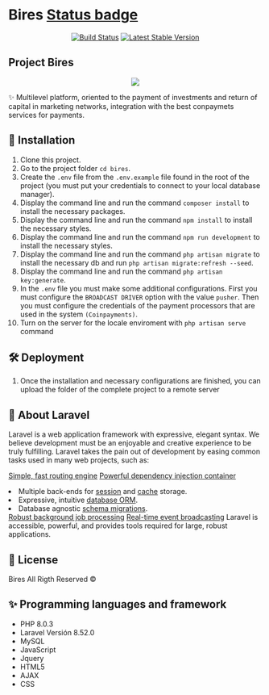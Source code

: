# Bires [Status badge](https://img.shields.io/badge/status-complete-green)

<p align="center" dir="auto">
<a href="https://travis-ci.org/laravel/framework" rel="nofollow"><img src="https://camo.githubusercontent.com/fa459b08edcef0a72eaec3b515452fa09f6efb1282166209476903af384e145c/68747470733a2f2f7472617669732d63692e6f72672f6c61726176656c2f6672616d65776f726b2e737667" alt="Build Status" data-canonical-src="https://travis-ci.org/laravel/framework.svg" style="max-width: 100%;"></a>
<a href="https://packagist.org/packages/laravel/framework" rel="nofollow"><img src="https://camo.githubusercontent.com/743641544e753306c29c453fa7de33615dbd966120213b3c0b78eba38dd94040/68747470733a2f2f706f7365722e707567782e6f72672f6c61726176656c2f6672616d65776f726b2f762f737461626c652e737667" alt="Latest Stable Version" data-canonical-src="https://poser.pugx.org/laravel/framework/v/stable.svg" style="max-width: 100%;"></a>
</p>

##   Project Bires
<p align="center"><a href="#" target="_blank"><img src="#" ></a></p>
✨ Multilevel platform, oriented to the payment of investments and return of capital in marketing networks, integration with the best conpaymets services for payments.



## 🚀 Installation
1. Clone this project.
2. Go to the project folder `cd bires`.
3. Create the `.env` file from the `.env.example` file found in the root of the project (you must put your credentials to connect to your local database manager).
4. Display the command line and run the command `composer install` to install the necessary packages.
5. Display the command line and run the command  `npm install` to install the necessary styles.
6. Display the command line and run the command `npm run development` to install the necessary styles.
7. Display the command line and run the command `php artisan migrate` to install the necessary db and run `php artisan migrate:refresh --seed`.
8. Display the command line and run the command `php artisan key:generate`.
9. In the `.env` file you must make some additional configurations. First you must configure the `BROADCAST DRIVER` option with the value `pusher`. Then you must configure the credentials of the payment processors that are used in the system `(Coinpayments)`.
10. Turn on the server for the locale enviroment with `php artisan serve` command

## 🛠 Deployment
1. Once the installation and necessary configurations are finished, you can upload the folder of the complete project to a remote server

## 🧾 About Laravel
Laravel is a web application framework with expressive, elegant syntax. We believe development must be an enjoyable and creative experience to be truly fulfilling. Laravel takes the pain out of development by easing common tasks used in many web projects, such as:

<a href="https://laravel.com/docs/routing" rel="nofollow">Simple, fast routing engine</a>
<a href="https://laravel.com/docs/container" rel="nofollow">Powerful dependency injection container</a>
<li>Multiple back-ends for <a href="https://laravel.com/docs/session" rel="nofollow">session</a> and <a href="https://laravel.com/docs/cache" rel="nofollow">cache</a> storage.</li>
<li>Expressive, intuitive <a href="https://laravel.com/docs/eloquent" rel="nofollow">database ORM</a>.</li>
<li>Database agnostic <a href="https://laravel.com/docs/migrations" rel="nofollow">schema migrations</a>.</li>
<a href="https://laravel.com/docs/queues" rel="nofollow">Robust background job processing</a>
<a href="https://laravel.com/docs/broadcasting" rel="nofollow">Real-time event broadcasting</a>
Laravel is accessible, powerful, and provides tools required for large, robust applications.

## 🧾 License
Bires All Rigth Reserved ©

## ✨ Programming languages and framework
* PHP 8.0.3
* Laravel Versión  8.52.0
* MySQL
* JavaScript
* Jquery
* HTML5
* AJAX
* CSS
